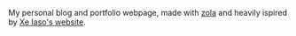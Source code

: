 My personal blog and portfolio webpage, made with [zola](https://www.getzola.org/) and heavily ispired by [Xe Iaso's website](https://xeiaso.net/).
